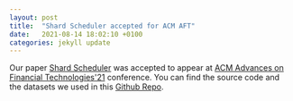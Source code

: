 ```yaml
---
layout: post
title:  "Shard Scheduler accepted for ACM AFT"
date:   2021-08-14 18:02:10 +0100
categories: jekyll update
---
```


Our paper [Shard Scheduler](https://arxiv.org/pdf/2107.07297.pdf) was accepted to appear at [ACM Advances on Financial Technologies'21](https://aft.acm.org/aft21/) conference. You can find the source code and the datasets we used in this [Github Repo](https://github.com/harnen/shard_scheduler). 
